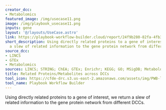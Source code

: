 ```yaml
---
creator_dcc:
- Metabolomics
featured_image: /img/usecase11.png
image: /img/playbook_usecase11.png
inputs: gene
layout: '@/layouts/UseCase.astro'
link: https://playbook-workflow-builder.cloud/report/24f9b280-82fa-4fb3-94e9-1ad80c7b9f3e
short_description: Using directly related proteins to a gene of interest, we return
  a slew of related information to the gene protein network from different DCCs.
source_dcc:
- LINCS
- GTEx
- Metabolomics
sources: LINCS; STRING; ChEA; GTEx; Enrichr; KEGG; GO; MSigDB; Metabolomics
title: Related Proteins/Metabolites across DCCs
tool_icon: https://cfde-drc.s3.us-east-2.amazonaws.com/assets/img/PWB-logo-2024.png
tool_name: Playbook Workflow Builder
---
```

Using directly related proteins to a gene of interest, we return a slew of related information to the gene protein network from different DCCs.